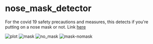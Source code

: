 # nose_mask_detector
For the covid 19 safety precautions and measures, this detects if you're putting on a nose mask or not. Link [here](https://austine316.github.io/nose_mask_detector/
)

![plot](https://user-images.githubusercontent.com/77448406/145830542-6d2b7615-5a37-494c-87d5-0bacee0fb33b.png)
![mask](https://user-images.githubusercontent.com/77448406/145830413-3c4b96a4-acee-46c6-ad74-7f81454c2184.png)
![no_mask](https://user-images.githubusercontent.com/77448406/145830465-8cbf4538-b1cc-4fe0-b62c-84494c6c50cf.png)
![mask-nomask](https://user-images.githubusercontent.com/77448406/145831053-976786f1-7813-4e97-b95c-0ff6fcd32e23.png)

